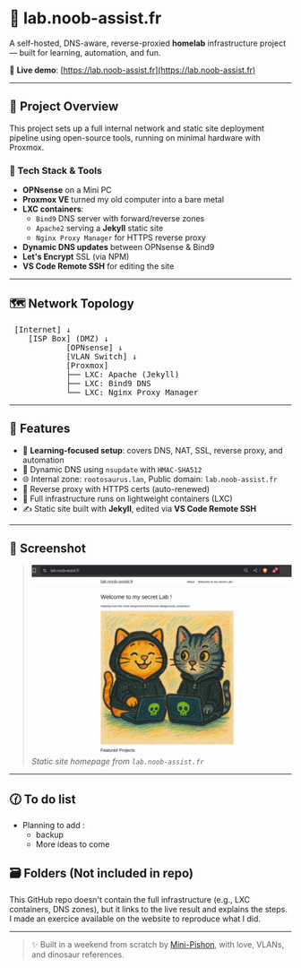 # 🦖 lab.noob-assist.fr

A self-hosted, DNS-aware, reverse-proxied **homelab** infrastructure project — built for learning, automation, and fun.

🔗 **Live demo**: [https://lab.noob-assist.fr](https://lab.noob-assist.fr)

---

## 🧪 Project Overview

This project sets up a full internal network and static site deployment pipeline using open-source tools, running on minimal hardware with Proxmox.

### 🔧 Tech Stack & Tools

- **OPNsense** on a Mini PC
- **Proxmox VE** turned my old computer into a bare metal
- **LXC containers**:
  - `Bind9` DNS server with forward/reverse zones
  - `Apache2` serving a **Jekyll** static site
  - `Nginx Proxy Manager` for HTTPS reverse proxy
- **Dynamic DNS updates** between OPNsense & Bind9
- **Let's Encrypt** SSL (via NPM)
- **VS Code Remote SSH** for editing the site

---

## 🗺️ Network Topology

<pre> [Internet] ↓ 
    [ISP Box] (DMZ) ↓ 
            [OPNsense] ↓ 
            [VLAN Switch] ↓    
            [Proxmox] 
            ├── LXC: Apache (Jekyll) 
            ├── LXC: Bind9 DNS 
            └── LXC: Nginx Proxy Manager </pre>

---

## 🧩 Features

- 🧠 **Learning-focused setup**: covers DNS, NAT, SSL, reverse proxy, and automation
- 🧷 Dynamic DNS using `nsupdate` with `HMAC-SHA512`
- 🌐 Internal zone: `rootosaurus.lan`, Public domain: `lab.noob-assist.fr`
- 🔐 Reverse proxy with HTTPS certs (auto-renewed)
- 💾 Full infrastructure runs on lightweight containers (LXC)
- ✍️ Static site built with **Jekyll**, edited via **VS Code Remote SSH**

---

## 📸 Screenshot

> ![Preview](image.png) 
> *Static site homepage from `lab.noob-assist.fr`*

---

## 🕜 To do list

- Planning to add : 
    -   backup
    -   More ideas to come

## 🗃️ Folders (Not included in repo)

This GitHub repo doesn't contain the full infrastructure (e.g., LXC containers, DNS zones), but it links to the live result and explains the steps.
I made an exercice available on the website to reproduce what I did. 

---

> ✨ Built in a weekend from scratch by [Mini-Pishon](https://github.com/Mini-Pishon), with love, VLANs, and dinosaur references.